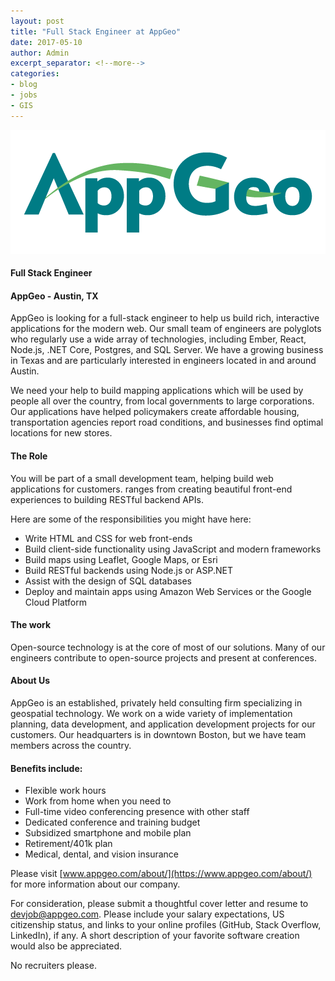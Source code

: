 ```yaml
---
layout: post
title: "Full Stack Engineer at AppGeo"
date: 2017-05-10
author: Admin
excerpt_separator: <!--more-->
categories:
- blog
- jobs
- GIS
---
```


![AppGeo](/assets/img/blog/appgeo.png)

#### Full Stack Engineer
#### AppGeo - Austin, TX

AppGeo is looking for a full-stack engineer to help us build rich, interactive applications for the modern web. Our small team of engineers are polyglots who regularly use a wide array of technologies, including Ember, React, Node.js, .NET Core, Postgres, and SQL Server. We have a growing business in Texas and are particularly interested in engineers located in and around Austin.
<!--more-->
We need your help to build mapping applications which will be used by people all over the country, from local governments to large corporations. Our applications have helped policymakers create affordable housing, transportation agencies report road conditions, and businesses find optimal locations for new stores.

#### The Role
You will be part of a small development team, helping build web applications for customers. ranges from creating beautiful front-end experiences to building RESTful backend APIs.

Here are some of the responsibilities you might have here:
- Write HTML and CSS for web front-ends
- Build client-side functionality using JavaScript and modern frameworks
- Build maps using Leaflet, Google Maps, or Esri
- Build RESTful backends using Node.js or ASP.NET
- Assist with the design of SQL databases
- Deploy and maintain apps using Amazon Web Services or the Google Cloud Platform

#### The work
Open-source technology is at the core of most of our solutions. Many of our engineers contribute to open-source projects and present at conferences.

#### About Us
AppGeo is an established, privately held consulting firm specializing in geospatial technology. We work on a wide variety of implementation planning, data development, and application development projects for our customers. Our headquarters is in downtown Boston, but we have team members across the country.

#### Benefits include:
- Flexible work hours
- Work from home when you need to
- Full-time video conferencing presence with other staff
- Dedicated conference and training budget
- Subsidized smartphone and mobile plan
- Retirement/401k plan
- Medical, dental, and vision insurance

Please visit  [www.appgeo.com/about/](https://www.appgeo.com/about/)  for more information about our company.

For consideration, please submit a thoughtful cover letter and resume to  <devjob@appgeo.com>. Please include your salary expectations, US citizenship status, and links to your online profiles (GitHub, Stack Overflow, LinkedIn), if any. A short description of your favorite software creation would also be appreciated.

No recruiters please.
